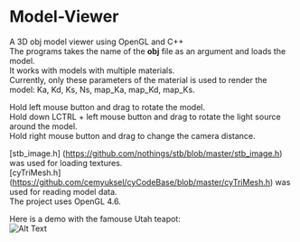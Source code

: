 # Model-Viewer
A 3D obj model viewer using OpenGL and C++  
The programs takes the name of the **obj** file as an argument and loads the model.  
It works with models with multiple materials.  
Currently, only these parameters of the material is used to render the model: Ka, Kd, Ks, Ns, map_Ka, map_Kd, map_Ks.  

Hold left mouse button and drag to rotate the model.  
Hold down LCTRL + left mouse button and drag to rotate the light source around the model.  
Hold right mouse button and drag to change the camera distance.  

[stb_image.h] (https://github.com/nothings/stb/blob/master/stb_image.h) was used for loading textures.  
[cyTriMesh.h] (https://github.com/cemyuksel/cyCodeBase/blob/master/cyTriMesh.h) was used for reading model data.  
The project uses OpenGL 4.6.

Here is a demo with the famouse Utah teapot:  
![Alt Text](demo.gif)
